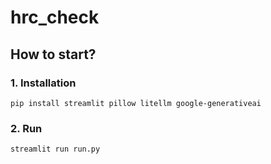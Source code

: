 # hrc_check

## How to start?

### 1. Installation
```
pip install streamlit pillow litellm google-generativeai
```

### 2. Run
```
streamlit run run.py
```